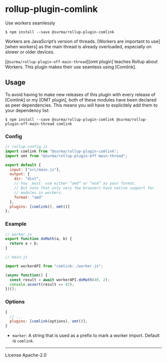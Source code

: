 # rollup-plugin-comlink

Use workers seamlessly

```
$ npm install --save @surma/rollup-plugin-comlink
```

Workers are JavaScript’s version of threads. [Workers are important to use][when workers] as the main thread is already overloaded, especially on slower or older devices.

[`@surma/rollup-plugin-off-main-thread`][omt plugin] teaches Rollup about Workers. This plugin makes their use seamless using [Comlink].

## Usage

To avoid having to make new releases of this plugin with every release of [Comlink] or my [OMT plugin], both of these modules have been declared as peer dependencies. This means you will have to explicitely add them to your dependency list:

```
$ npm install --save @surma/rollup-plugin-comlink @surma/rollup-plugin-off-main-thread comlink
```

### Config

```js
// rollup.config.js
import comlink from "@surma/rollup-plugin-comlink";
import omt from "@surma/rollup-plugin-off-main-thread";

export default {
  input: ["src/main.js"],
  output: {
    dir: "dist",
    // You _must_ use either “amd” or “esm” as your format.
    // But note that only very few browsers have native support for
    // modules in workers.
    format: "amd"
  },
  plugins: [comlink(), omt()]
};
```

### Example

```js
// worker.js
export function doMath(a, b) {
  return a + b;
}
```

```js
// main.js

import workerAPI from "comlink:./worker.js";

(async function() {
  const result = await workerAPI.doMath(40, 2);
  console.assert(result == 42);
})();
```

### Options

```js
{
  // ...
  plugins: [comlink(options), omt()];
}
```

- `marker`: A string that is used as a prefix to mark a worker import. Default is `comlink`.

---

License Apache-2.0

